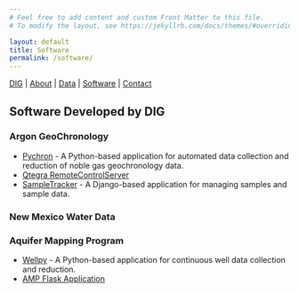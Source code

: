 ```yaml
---
# Feel free to add content and custom Front Matter to this file.
# To modify the layout, see https://jekyllrb.com/docs/themes/#overriding-theme-defaults

layout: default
title: Software
permalink: /software/
---
```


[DIG](/) | [About](/about/) | [Data](/data/) | [Software](/software/) | [Contact](/contact/)

## Software Developed by DIG

### Argon GeoChronology
- [Pychron](https://github.com/NMGRL/pychron) - A Python-based application for automated data collection and reduction of noble gas geochronology data. 
- [Qtegra RemoteControlServer](https://github.com/NMGRL/Qtegra)
- [SampleTracker](https://github.com/NMGRL/pychron_web) - A Django-based application for managing samples and sample data.


### New Mexico Water Data


### Aquifer Mapping Program
- [Wellpy](https://github.com/NMBGMR/wellpy) - A Python-based application for continuous well data collection and reduction.
- [AMP Flask Application](https://gitlab.nmbgmr.nmt.edu/map/webmap)
